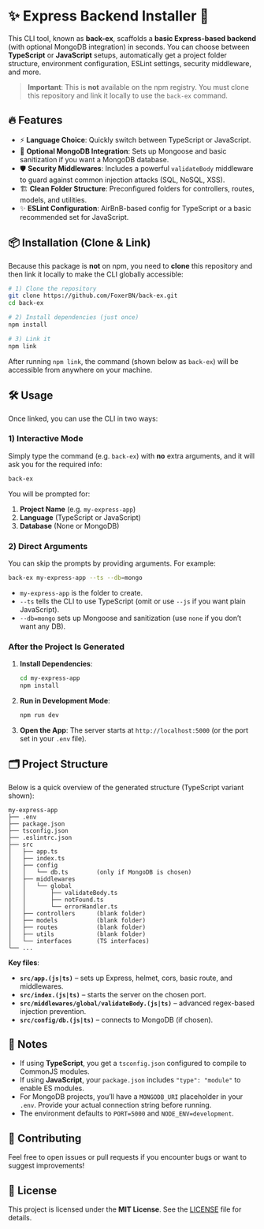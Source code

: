 # ✨ Express Backend Installer 🚀

This CLI tool, known as **back-ex**, scaffolds a **basic Express-based backend** (with optional MongoDB integration) in seconds. You can choose between **TypeScript** or **JavaScript** setups, automatically get a project folder structure, environment configuration, ESLint settings, security middleware, and more.

> **Important**: This is **not** available on the npm registry. You must clone this repository and link it locally to use the `back-ex` command.

## 🔥 Features

- ⚡ **Language Choice**: Quickly switch between TypeScript or JavaScript.
- 🍃 **Optional MongoDB Integration**: Sets up Mongoose and basic sanitization if you want a MongoDB database.
- 🛡️ **Security Middlewares**: Includes a powerful `validateBody` middleware to guard against common injection attacks (SQL, NoSQL, XSS).
- 🏗️ **Clean Folder Structure**: Preconfigured folders for controllers, routes, models, and utilities.
- ✨ **ESLint Configuration**: AirBnB-based config for TypeScript or a basic recommended set for JavaScript.

## 📦 Installation (Clone & Link)

Because this package is **not** on npm, you need to **clone** this repository and then link it locally to make the CLI globally accessible:

```bash
# 1) Clone the repository
git clone https://github.com/FoxerBN/back-ex.git
cd back-ex

# 2) Install dependencies (just once)
npm install

# 3) Link it
npm link
```

After running `npm link`, the command (shown below as `back-ex`) will be accessible from anywhere on your machine.

## 🛠️ Usage

Once linked, you can use the CLI in two ways:

### 1) Interactive Mode

Simply type the command (e.g. `back-ex`) with **no** extra arguments, and it will ask you for the required info:

```bash
back-ex
```

You will be prompted for:

1. **Project Name** (e.g. `my-express-app`)
2. **Language** (TypeScript or JavaScript)
3. **Database** (None or MongoDB)

### 2) Direct Arguments

You can skip the prompts by providing arguments. For example:

```bash
back-ex my-express-app --ts --db=mongo
```

- `my-express-app` is the folder to create.
- `--ts` tells the CLI to use TypeScript (omit or use `--js` if you want plain JavaScript).
- `--db=mongo` sets up Mongoose and sanitization (use `none` if you don’t want any DB).

### After the Project Is Generated

1. **Install Dependencies**:
   ```bash
   cd my-express-app
   npm install
   ```
2. **Run in Development Mode**:
   ```bash
   npm run dev
   ```
3. **Open the App**:
   The server starts at `http://localhost:5000` (or the port set in your `.env` file).

## 🗂️ Project Structure

Below is a quick overview of the generated structure (TypeScript variant shown):

```
my-express-app
├── .env
├── package.json
├── tsconfig.json
├── .eslintrc.json
├── src
│   ├── app.ts
│   ├── index.ts
│   ├── config
│   │   └── db.ts        (only if MongoDB is chosen)
│   ├── middlewares
│   │   └── global
│   │       ├── validateBody.ts
│   │       ├── notFound.ts
│   │       └── errorHandler.ts
│   ├── controllers      (blank folder)
│   ├── models           (blank folder)
│   ├── routes           (blank folder)
│   ├── utils            (blank folder)
│   └── interfaces       (TS interfaces)
└── ...
```

**Key files**:

- **`src/app.(js|ts)`** – sets up Express, helmet, cors, basic route, and middlewares.
- **`src/index.(js|ts)`** – starts the server on the chosen port.
- **`src/middlewares/global/validateBody.(js|ts)`** – advanced regex-based injection prevention.
- **`src/config/db.(js|ts)`** – connects to MongoDB (if chosen).

## 📑 Notes

- If using **TypeScript**, you get a `tsconfig.json` configured to compile to CommonJS modules.
- If using **JavaScript**, your `package.json` includes `"type": "module"` to enable ES modules.
- For MongoDB projects, you’ll have a `MONGODB_URI` placeholder in your `.env`. Provide your actual connection string before running.
- The environment defaults to `PORT=5000` and `NODE_ENV=development`.

## 🙏 Contributing

Feel free to open issues or pull requests if you encounter bugs or want to suggest improvements!

## 📝 License

This project is licensed under the **MIT License**. See the [LICENSE](LICENSE) file for details.

